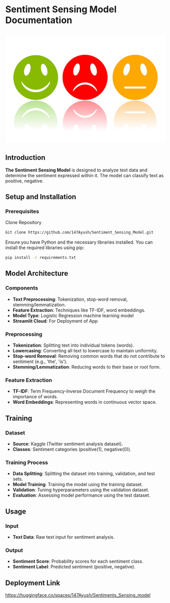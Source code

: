 
# Sentiment Sensing Model Documentation
![Sentiment Sensing Model Documentation](sentiment-analysis.jpg)
--------------------------------------------------------------------------------

## Introduction 

**The Sentiment Sensing Model** is designed to analyze text data and determine the sentiment expressed within it. The model can classify text as positive, negative.

## Setup and Installation

### Prerequisites

Clone Repository

```bash
Git clone https://github.com/147Ayush/Sentiment_Sensing_Model.git
```

Ensure you have Python and the necessary libraries installed. You can install the required libraries using pip:
```bash
pip install -r requirements.txt
```

## Model Architecture

### Components

- **Text Preprocessing**: Tokenization, stop-word removal, stemming/lemmatization.
- **Feature Extraction**: Techniques like TF-IDF, word embeddings.
- **Model Type**:  Logistic Regression machine learning model  
- **Streamlit Cloud**: For Deployment of App

### Preprocessing

- **Tokenization**: Splitting text into individual tokens (words).
- **Lowercasing**: Converting all text to lowercase to maintain uniformity.
- **Stop-word Removal**: Removing common words that do not contribute to sentiment (e.g., 'the', 'is').
- **Stemming/Lemmatization**: Reducing words to their base or root form.

### Feature Extraction

- **TF-IDF**: Term Frequency-Inverse Document Frequency to weigh the importance of words.
- **Word Embeddings**: Representing words in continuous vector space.

## Training

### Dataset

- **Source**: Kaggle (Twitter sentiment analysis dataset).
- **Classes**: Sentiment categories (positive(1), negative(0)).

### Training Process

- **Data Splitting**: Splitting the dataset into training, validation, and test sets.
- **Model Training**: Training the model using the training dataset.
- **Validation**: Tuning hyperparameters using the validation dataset.
- **Evaluation**: Assessing model performance using the test dataset.

## Usage

### Input

- **Text Data**: Raw text input for sentiment analysis.

### Output

- **Sentiment Score**: Probability scores for each sentiment class.
- **Sentiment Label**: Predicted sentiment (positive, negative).

## Deployment Link
https://huggingface.co/spaces/147Ayush/Sentiments_Sensing_model



